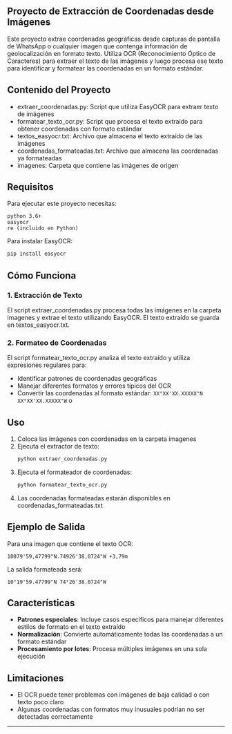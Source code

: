 ## Proyecto de Extracción de Coordenadas desde Imágenes

Este proyecto extrae coordenadas geográficas desde capturas de pantalla de WhatsApp o cualquier imagen que contenga información de geolocalización en formato texto. Utiliza OCR (Reconocimiento Óptico de Caracteres) para extraer el texto de las imágenes y luego procesa ese texto para identificar y formatear las coordenadas en un formato estándar.

## Contenido del Proyecto

- extraer_coordenadas.py: Script que utiliza EasyOCR para extraer texto de imágenes
- formatear_texto_ocr.py: Script que procesa el texto extraído para obtener coordenadas con formato estándar
- textos_easyocr.txt: Archivo que almacena el texto extraído de las imágenes
- coordenadas_formateadas.txt: Archivo que almacena las coordenadas ya formateadas
- imagenes: Carpeta que contiene las imágenes de origen

## Requisitos

Para ejecutar este proyecto necesitas:

```
python 3.6+
easyocr
re (incluido en Python)
```

Para instalar EasyOCR:

```bash
pip install easyocr
```

## Cómo Funciona

### 1. Extracción de Texto

El script extraer_coordenadas.py procesa todas las imágenes en la carpeta imagenes y extrae el texto utilizando EasyOCR. El texto extraído se guarda en textos_easyocr.txt.

### 2. Formateo de Coordenadas

El script formatear_texto_ocr.py analiza el texto extraído y utiliza expresiones regulares para:
- Identificar patrones de coordenadas geográficas
- Manejar diferentes formatos y errores típicos del OCR
- Convertir las coordenadas al formato estándar: `XX°XX'XX.XXXXX"N XX°XX'XX.XXXXX"W` o 

## Uso

1. Coloca las imágenes con coordenadas en la carpeta imagenes
2. Ejecuta el extractor de texto:
   ```bash
   python extraer_coordenadas.py
   ```
3. Ejecuta el formateador de coordenadas:
   ```bash
   python formatear_texto_ocr.py
   ```
4. Las coordenadas formateadas estarán disponibles en coordenadas_formateadas.txt

## Ejemplo de Salida

Para una imagen que contiene el texto OCR:
```
10079'59,47799"N.74926'38,0724"W +3,79m
```

La salida formateada será:
```
10°19'59.47799"N 74°26'38.0724"W
```

## Características

- **Patrones especiales**: Incluye casos específicos para manejar diferentes estilos de formato en el texto extraído
- **Normalización**: Convierte automáticamente todas las coordenadas a un formato estándar
- **Procesamiento por lotes**: Procesa múltiples imágenes en una sola ejecución

## Limitaciones

- El OCR puede tener problemas con imágenes de baja calidad o con texto poco claro
- Algunas coordenadas con formatos muy inusuales podrían no ser detectadas correctamente

---
